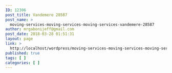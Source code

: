 ```yaml
---
ID: 12306
post_title: Vandemere 28587
post_name: >
  moving-services-moving-services-moving-services-vandemere-28587
author: mrgabonijeff@gmail.com
post_date: 2018-03-28 01:51:31
layout: page
link: >
  http://localhost/wordpress/moving-services-moving-services-moving-services-vandemere-28587/
published: true
tags: [ ]
categories: [ ]
---
```

